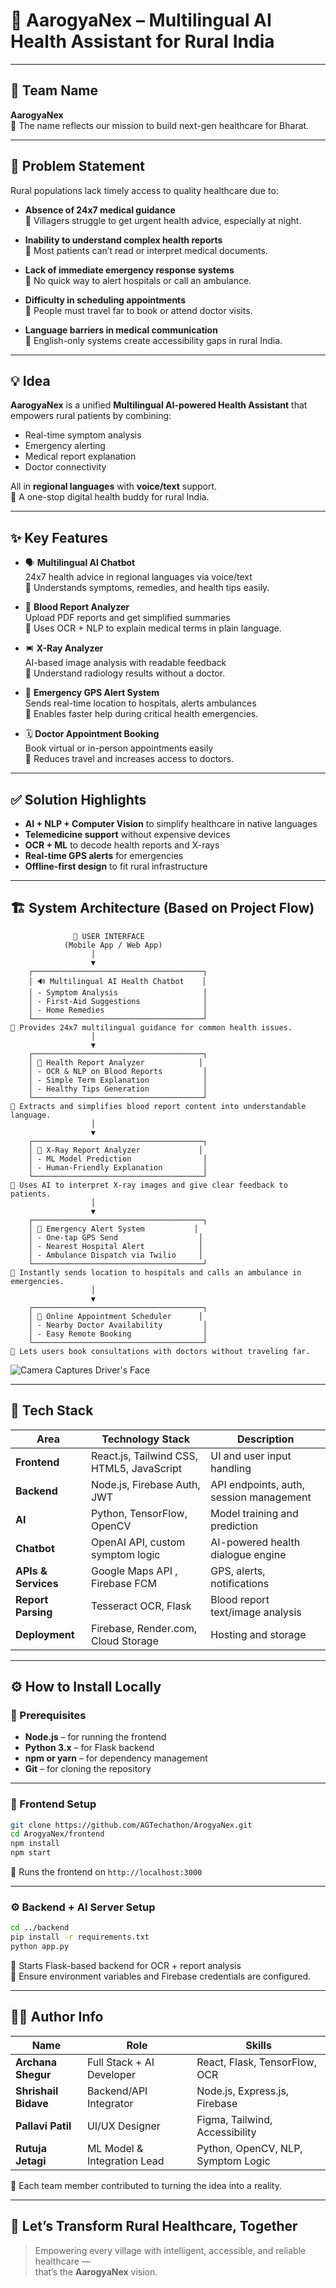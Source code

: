 # 🚀 AarogyaNex – Multilingual AI Health Assistant for Rural India

---

## 👥 Team Name

**AarogyaNex**\
📌 The name reflects our mission to build next-gen healthcare for Bharat.

---

## 🧠 Problem Statement

Rural populations lack timely access to quality healthcare due to:

- **Absence of 24x7 medical guidance**\
  📌 Villagers struggle to get urgent health advice, especially at night.

- **Inability to understand complex health reports**\
  📌 Most patients can’t read or interpret medical documents.

- **Lack of immediate emergency response systems**\
  📌 No quick way to alert hospitals or call an ambulance.

- **Difficulty in scheduling appointments**\
  📌 People must travel far to book or attend doctor visits.

- **Language barriers in medical communication**\
  📌 English-only systems create accessibility gaps in rural India.

---

## 💡 Idea

**AarogyaNex** is a unified **Multilingual AI-powered Health Assistant** that empowers rural patients by combining:

- Real-time symptom analysis
- Emergency alerting
- Medical report explanation
- Doctor connectivity

All in **regional languages** with **voice/text** support.\
📌 A one-stop digital health buddy for rural India.

---

## ✨ Key Features

- 🗣️ **Multilingual AI Chatbot**\
  24x7 health advice in regional languages via voice/text\
  📌 Understands symptoms, remedies, and health tips easily.

- 🧾 **Blood Report Analyzer**\
  Upload PDF reports and get simplified summaries\
  📌 Uses OCR + NLP to explain medical terms in plain language.

- 🨻 **X-Ray Analyzer**\
  AI-based image analysis with readable feedback\
  📌 Understand radiology results without a doctor.

- 📍 **Emergency GPS Alert System**\
  Sends real-time location to hospitals, alerts ambulances\
  📌 Enables faster help during critical health emergencies.

- 🗓 **Doctor Appointment Booking**\
  Book virtual or in-person appointments easily\
  📌 Reduces travel and increases access to doctors.

---

## ✅ Solution Highlights

- **AI + NLP + Computer Vision** to simplify healthcare in native languages
- **Telemedicine support** without expensive devices
- **OCR + ML** to decode health reports and X-rays
- **Real-time GPS alerts** for emergencies
- **Offline-first design** to fit rural infrastructure

---

## 🏗️ System Architecture (Based on Project Flow)

```
              👤 USER INTERFACE
            (Mobile App / Web App)
                  │
                  ▼
    ┌──────────────────────────────────────┐
    │ 🔊 Multilingual AI Health Chatbot    │
    │ - Symptom Analysis                   │
    │ - First-Aid Suggestions              │
    │ - Home Remedies                      │
    └──────────────────────────────────────┘
📌 Provides 24x7 multilingual guidance for common health issues.
                  │
                  ▼
    ┌──────────────────────────────────────┐
    │ 🧾 Health Report Analyzer            │
    │ - OCR & NLP on Blood Reports         │
    │ - Simple Term Explanation            │
    │ - Healthy Tips Generation            │
    └──────────────────────────────────────┘
📌 Extracts and simplifies blood report content into understandable language.
                  │
                  ▼
    ┌──────────────────────────────────────┐
    │ 🩻 X-Ray Report Analyzer             │
    │ - ML Model Prediction                │
    │ - Human-Friendly Explanation         │
    └──────────────────────────────────────┘
📌 Uses AI to interpret X-ray images and give clear feedback to patients.
                  │
                  ▼
    ┌──────────────────────────────────────┐
    │ 📍 Emergency Alert System           │
    │ - One-tap GPS Send                  │
    │ - Nearest Hospital Alert            │
    │ - Ambulance Dispatch via Twilio     │
    └──────────────────────────────────────┘
📌 Instantly sends location to hospitals and calls an ambulance in emergencies.
                  │
                  ▼
    ┌──────────────────────────────────────┐
    │ 📅 Online Appointment Scheduler      │
    │ - Nearby Doctor Availability         │
    │ - Easy Remote Booking                │
    └──────────────────────────────────────┘
📌 Lets users book consultations with doctors without traveling far.
```

![Camera Captures Driver's Face](https://github.com/user-attachments/assets/2b81dc2e-7d4a-419e-8fd0-fc423caf64dc)

---

## 🧰 Tech Stack

| Area                | Technology Stack                                | Description                             |
| ------------------- | ----------------------------------------------- | --------------------------------------- |
| **Frontend**        | React.js, Tailwind CSS, HTML5, JavaScript       | UI and user input handling              |
| **Backend**         | Node.js,  Firebase Auth, JWT                    | API endpoints, auth, session management |
| **AI**              | Python, TensorFlow,  OpenCV                     | Model training and prediction           |
| **Chatbot**         | OpenAI API, custom symptom logic                | AI-powered health dialogue engine       |
| **APIs & Services** | Google Maps API , Firebase FCM                  | GPS, alerts, notifications              |
| **Report Parsing**  | Tesseract OCR, Flask                            | Blood report text/image analysis        |
| **Deployment**      | Firebase, Render.com, Cloud Storage             | Hosting and storage                     |

---

## ⚙️ How to Install Locally

### 🔽 Prerequisites

- **Node.js** – for running the frontend
- **Python 3.x** – for Flask backend
- **npm or yarn** – for dependency management
- **Git** – for cloning the repository

---

### 📁 Frontend Setup

```bash
git clone https://github.com/AGTechathon/ArogyaNex.git
cd ArogyaNex/frontend
npm install
npm start
```

📌 Runs the frontend on `http://localhost:3000`

---

### ⚙️ Backend + AI Server Setup

```bash
cd ../backend
pip install -r requirements.txt
python app.py
```

📌 Starts Flask-based backend for OCR + report analysis\
📌 Ensure environment variables and Firebase credentials are configured.

---

## 👩‍💻 Author Info

| Name                 | Role                        | Skills                             |
| -------------------- | --------------------------- | ---------------------------------- |
| **Archana Shegur**   | Full Stack + AI Developer   | React, Flask, TensorFlow, OCR      |
| **Shrishail Bidave** | Backend/API Integrator      | Node.js, Express.js, Firebase      |
| **Pallavi Patil**    | UI/UX Designer              | Figma, Tailwind, Accessibility     |
| **Rutuja Jetagi**    | ML Model & Integration Lead | Python, OpenCV, NLP, Symptom Logic |

📌 Each team member contributed to turning the idea into a reality.

---

## 🏁 Let’s Transform Rural Healthcare, Together

> Empowering every village with intelligent, accessible, and reliable healthcare —\
> that’s the **AarogyaNex** vision.


